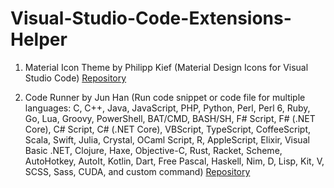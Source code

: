 # Visual-Studio-Code-Extensions-Helper
1.  Material Icon Theme by Philipp Kief 
    (Material Design Icons for Visual Studio Code) [Repository](https://github.com/PKief/vscode-material-icon-theme)

2.  Code Runner by Jun Han 
    (Run code snippet or code file for multiple languages: C, C++, Java, JavaScript, PHP, Python, Perl, Perl 6, Ruby, Go, Lua, Groovy, PowerShell, BAT/CMD, BASH/SH, F# Script, F# (.NET Core), C# Script, C# (.NET Core), VBScript, TypeScript, CoffeeScript, Scala, Swift, Julia, Crystal, OCaml Script, R, AppleScript, Elixir, Visual Basic .NET, Clojure, Haxe, Objective-C, Rust, Racket, Scheme, AutoHotkey, AutoIt, Kotlin, Dart, Free Pascal, Haskell, Nim, D, Lisp, Kit, V, SCSS, Sass, CUDA, and custom command) 
    [Repository](https://github.com/formulahendry/vscode-code-runner.git)



